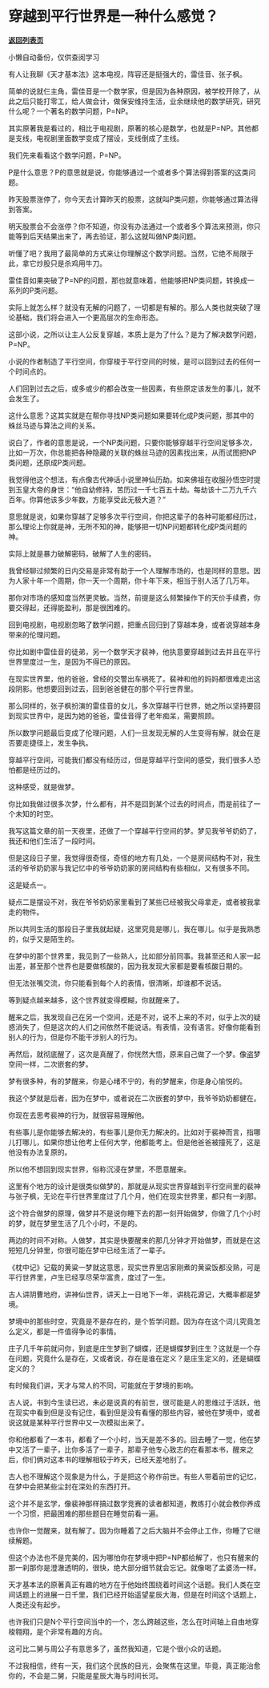 # 穿越到平行世界是一种什么感觉？

[**返回列表页**](/gzh/记忆承载)

小懒自动备份，仅供查阅学习

有人让我聊《天才基本法》这本电视，阵容还是挺强大的，雷佳音、张子枫。

  

简单的说就仨主角，雷佳音是一个数学家，但是因为各种原因，被学校开除了，从此之后只能打零工，给人做会计，做保安维持生活，业余继续他的数学研究，研究什么呢？一个著名的数学问题，P=NP。

  

其实原著我是看过的，相比于电视剧，原著的核心是数学，也就是P=NP。其他都是支线，电视剧里面数学变成了摆设，支线倒成了主线。

  

我们先来看看这个数学问题，P=NP。

  

P是什么意思？P的意思就是说，你能够通过一个或者多个算法得到答案的这类问题。  

  

昨天股票涨停了，你今天去计算昨天的股票，这就叫P类问题，你能够通过算法得到答案。  

  

明天股票会不会涨停？你不知道，你没有办法通过一个或者多个算法来预测，你只能等到后天结果出来了，再去验证，那么这就叫做NP类问题。

  

听懂了吧？我用了最简单的方式来让你理解这个数学问题。当然，它绝不局限于此，拿它炒股只是杀鸡用牛刀。  

  

雷佳音如果突破了P=NP的问题，那也就意味着，他能够把NP类问题，转换成一系列的P类问题。

  

实际上就怎么样？就没有无解的问题了，一切都是有解的。那么人类也就突破了理论基础，我们将会进入一个更高层次的生命形态。

  

这部小说，之所以让主人公反复穿越，本质上是为了什么？是为了解决数学问题，P=NP。

  

小说的作者制造了平行空间，你穿梭于平行空间的时候，是可以回到过去的任何一个时间点的。  

  

人们回到过去之后，或多或少的都会改变一些因素，有些原定该发生的事儿，就不会发生了。

  

这什么意思？这其实就是在帮你寻找NP类问题如果要转化成P类问题，那其中的蛛丝马迹与算法之间的关系。  

  

说白了，作者的意思是说，一个NP类问题，只要你能够穿越平行空间足够多次，比如一万次，你总能把各种隐藏的关联的蛛丝马迹的因素找出来，从而试图把NP类问题，还原成P类问题。  

  

我觉得他这个想法，有点像古代神话小说里神仙历劫。如来佛祖在收服孙悟空时提到玉皇大帝的身世：“他自幼修持，苦历过一千七百五十劫。每劫该十二万九千六百年。你算他该多少年数，方能享受此无极大道？”

  

意思就是说，如果你穿越了足够多次平行空间，你把这辈子的各种可能都经历过，那么理论上你就是神，无所不知的神，能够把一切NP问题都转化成P类问题的神。  

  

实际上就是暴力破解密码，破解了人生的密码。  

  

我曾经聊过频繁的日内交易是非常有助于一个人理解市场的，也是同样的意思。因为人家十年一个周期，你一天一个周期，你十年下来，相当于别人活了几万年。  

  

那你对市场的感知度当然更灵敏。当然，前提是这么频繁操作下的天价手续费，你要交得起，还得能盈利，那是很困难的。

  

回到电视剧，电视剧忽略了数学问题，把重点回归到了穿越本身，或者说穿越本身带来的伦理问题。  

  

你比如剧中雷佳音的徒弟，另一个数学天才裴神，他执意要穿越到过去并且在平行世界里度过一生，是因为不得已的原因。  

  

在现实世界里，他的爸爸，曾经的交警出车祸死了。裴神和他的妈妈都很难走出这段阴影。他想要回到过去，回到爸爸健在的那个平行世界里。

  

那么同样的，张子枫扮演的雷佳音的女儿，多次穿越平行世界，她之所以坚持要回到现实世界中，是因为她的爸爸，雷佳音得了老年痴呆，需要照顾。

  

所以数学问题最后变成了伦理问题，人们一旦发现无解的人生变得有解，就会在是否要走捷径上，发生争执。  

  

穿越平行空间，可能我们都没有经历过，但是穿越平行空间的感受，我们很多人恐怕都是经历过的。  

  

这种感受，就是做梦。  

  

你比如我做过很多次梦，什么都有，并不是回到某个过去的时间点，而是前往了一个未知的时空。  

  

我写这篇文章的前一天夜里，还做了一个穿越平行空间的梦。梦见我爷爷奶奶了，我还和他们生活了一段时间。  

  

但是这段日子里，我觉得很奇怪，奇怪的地方有几处，一个是房间结构不对，我生活的爷爷奶奶家与我记忆中的爷爷奶奶家的房间结构有些相似，又有很多不同。  

  

这是疑点一。

  

疑点二是摆设不对，我在爷爷奶奶家里看到了某些已经被我父母拿走，或者被我拿走的物件。

  

所以共同生活的那段日子里我就起疑，这里究竟是哪儿，我在哪儿。似乎是我熟悉的，似乎又是陌生的。  

  

在梦中的那个世界里，我见到了一些熟人，比如部分前同事。我甚至还和人家一起出差，甚至那个世界也是要做核酸的，因为我发现大家都是要看核酸日期的。

  

但无法张嘴交流，你只能看到每个人的表情，很清晰，却谁都不说话。  

  

等到疑点越来越多，这个世界就变得模糊，你就醒来了。  

  

醒来之后，我发现自己在另一个空间，还是不对，说不上来的不对，似乎上次的疑惑消失了，但是这次的人们之间依然不能说话。有表情，没有语言。好像你能看到别人的行为，但是你不能干涉别人的行为。

  

再然后，就彻底醒了，这次是真醒了，你恍然大悟，原来自己做了一个梦。像盗梦空间一样，二次嵌套的梦。

  

梦有很多种，有的梦醒来，你是心绪不宁的，有的梦醒来，你是身心愉悦的。  

  

我这个梦就是后者，因为在梦中，或者说在二次嵌套的梦中，我爷爷奶奶都健在。

  

你现在去思考裴神的行为，就很容易理解他。

  

有些事儿是你能够去解决的，有些事儿是你无力解决的。比如对于裴神而言，指哪儿打哪儿，如果你想让他考上任何大学，他都能考上。但是他爸爸被撞死了，这是他没有办法复原的。  

  

所以他不想回到现实世界，俗称沉浸在梦里，不愿意醒来。

  

这里有个地方的设计是很类似做梦的，那就是从现实世界穿越到平行空间里的裴神与张子枫，无论在平行世界里度过了几个月，他们在现实世界里，都只有一刹那。

  

这个符合做梦的原理，做梦并不是说你睡下去的那一刻开始做梦，你做了几个小时的梦，就在梦里生活了几个小时，不是的。  

  

两边的时间不对称。人做梦，其实是快要醒来的那几分钟才开始做梦，而就是在这短短几分钟里，你很可能在梦中已经生活了一辈子。

  

《枕中记》记载的黄粱一梦就这意思，现实世界里店家刚煮的黄粱饭都没熟，可是平行世界里，卢生已经享尽荣华富贵，度过了一生。

  

古人讲阴曹地府，讲神仙世界，讲天上一日地下一年，讲桃花源记，大概率都是梦境。  

  

梦境中的那些时空，究竟是不是存在的，是个哲学问题。因为存在这个词儿究竟怎么定义，都是一件值得争论的事情。  

  

庄子几千年前就问你，到底是庄生梦到了蝴蝶，还是蝴蝶梦到庄生？这就是一个存在问题，究竟什么是存在，又或者说，存在是谁在定义？是庄生定义的，还是蝴蝶定义的？  

  

有时候我们讲，天才与常人的不同，可能就在于梦境的影响。  

  

古人说，书到今生读已迟，未必是说真的有前世，很可能是人的思维过于活跃，他在现实中看到但是没有记住，看到但是没有看懂的那些内容，被他在梦境中，或者说这就是某种平行世界中又一次模拟出来了。  

  

你和他都看了一本书，都看了一个小时，当天是差不多的。回去睡了一觉，他在梦中又活了一辈子，比你多活了一辈子，那辈子他专心致志的在看那本书，醒来之后，你们俩对这本书的理解相较于昨天，已经天差地别了。  

  

古人也不理解这个现象是为什么，于是把这个称作前世。有些人带着前世的记忆，在梦中会把某些尘封在深处的东西打开。  

  

这个并不是玄学，像裴神那样搞过数学竞赛的读者都知道，教练打小就会教你养成一个习惯，把最困难的那些题目在睡觉前看一遍。  

  

也许你一觉醒来，就有解了。因为你睡着了之后大脑并不会停止工作，你睡了它继续解题。

  

但这个办法也不是完美的，因为哪怕你在梦境中把P=NP都给解了，也只有醒来的那一刹那你是澄澈透明的，很快，绝大部分细节就会忘记。就像喝了孟婆汤一样。

  

天才基本法的原著真正有趣的地方在于他始终围绕着时间这个话题。我们人类在空间话题上的进展一日千里，我们已经开始遥望星辰大海，但是在时间这个话题上，人类还没有起步。

  

也许我们只是N个平行空间当中的一个，怎么跨越这些，怎么在时间轴上自由地穿梭翱翔，是个非常有趣的方向。

  

这可比二舅与周公子有意思多了，虽然我知道，它是个很小众的话题。  

  

不过我相信，终有一天，我们这个民族的目光，会聚焦在这里。毕竟，真正能治愈你的，不会是二舅，只能是星辰大海与时间长河。

